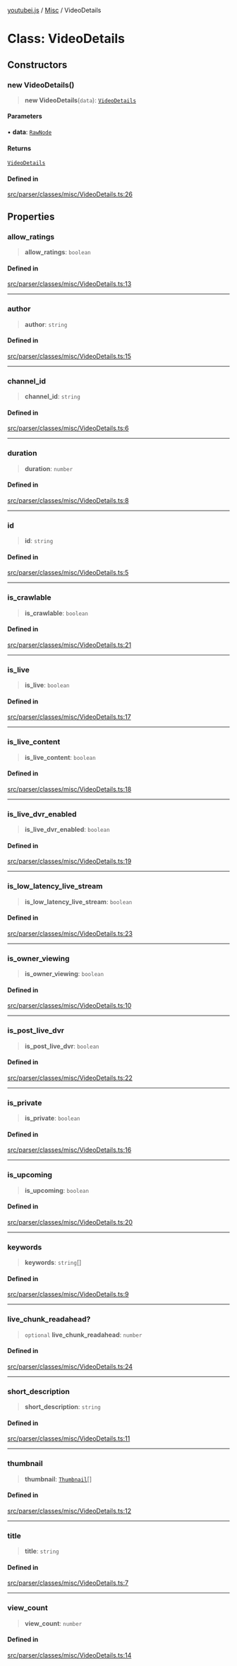 [youtubei.js](../../../README.md) / [Misc](../README.md) / VideoDetails

# Class: VideoDetails

## Constructors

### new VideoDetails()

> **new VideoDetails**(`data`): [`VideoDetails`](VideoDetails.md)

#### Parameters

• **data**: [`RawNode`](../../APIResponseTypes/type-aliases/RawNode.md)

#### Returns

[`VideoDetails`](VideoDetails.md)

#### Defined in

[src/parser/classes/misc/VideoDetails.ts:26](https://github.com/LuanRT/YouTube.js/blob/af92984523f90200a18314b94478a2697c9deab0/src/parser/classes/misc/VideoDetails.ts#L26)

## Properties

### allow\_ratings

> **allow\_ratings**: `boolean`

#### Defined in

[src/parser/classes/misc/VideoDetails.ts:13](https://github.com/LuanRT/YouTube.js/blob/af92984523f90200a18314b94478a2697c9deab0/src/parser/classes/misc/VideoDetails.ts#L13)

***

### author

> **author**: `string`

#### Defined in

[src/parser/classes/misc/VideoDetails.ts:15](https://github.com/LuanRT/YouTube.js/blob/af92984523f90200a18314b94478a2697c9deab0/src/parser/classes/misc/VideoDetails.ts#L15)

***

### channel\_id

> **channel\_id**: `string`

#### Defined in

[src/parser/classes/misc/VideoDetails.ts:6](https://github.com/LuanRT/YouTube.js/blob/af92984523f90200a18314b94478a2697c9deab0/src/parser/classes/misc/VideoDetails.ts#L6)

***

### duration

> **duration**: `number`

#### Defined in

[src/parser/classes/misc/VideoDetails.ts:8](https://github.com/LuanRT/YouTube.js/blob/af92984523f90200a18314b94478a2697c9deab0/src/parser/classes/misc/VideoDetails.ts#L8)

***

### id

> **id**: `string`

#### Defined in

[src/parser/classes/misc/VideoDetails.ts:5](https://github.com/LuanRT/YouTube.js/blob/af92984523f90200a18314b94478a2697c9deab0/src/parser/classes/misc/VideoDetails.ts#L5)

***

### is\_crawlable

> **is\_crawlable**: `boolean`

#### Defined in

[src/parser/classes/misc/VideoDetails.ts:21](https://github.com/LuanRT/YouTube.js/blob/af92984523f90200a18314b94478a2697c9deab0/src/parser/classes/misc/VideoDetails.ts#L21)

***

### is\_live

> **is\_live**: `boolean`

#### Defined in

[src/parser/classes/misc/VideoDetails.ts:17](https://github.com/LuanRT/YouTube.js/blob/af92984523f90200a18314b94478a2697c9deab0/src/parser/classes/misc/VideoDetails.ts#L17)

***

### is\_live\_content

> **is\_live\_content**: `boolean`

#### Defined in

[src/parser/classes/misc/VideoDetails.ts:18](https://github.com/LuanRT/YouTube.js/blob/af92984523f90200a18314b94478a2697c9deab0/src/parser/classes/misc/VideoDetails.ts#L18)

***

### is\_live\_dvr\_enabled

> **is\_live\_dvr\_enabled**: `boolean`

#### Defined in

[src/parser/classes/misc/VideoDetails.ts:19](https://github.com/LuanRT/YouTube.js/blob/af92984523f90200a18314b94478a2697c9deab0/src/parser/classes/misc/VideoDetails.ts#L19)

***

### is\_low\_latency\_live\_stream

> **is\_low\_latency\_live\_stream**: `boolean`

#### Defined in

[src/parser/classes/misc/VideoDetails.ts:23](https://github.com/LuanRT/YouTube.js/blob/af92984523f90200a18314b94478a2697c9deab0/src/parser/classes/misc/VideoDetails.ts#L23)

***

### is\_owner\_viewing

> **is\_owner\_viewing**: `boolean`

#### Defined in

[src/parser/classes/misc/VideoDetails.ts:10](https://github.com/LuanRT/YouTube.js/blob/af92984523f90200a18314b94478a2697c9deab0/src/parser/classes/misc/VideoDetails.ts#L10)

***

### is\_post\_live\_dvr

> **is\_post\_live\_dvr**: `boolean`

#### Defined in

[src/parser/classes/misc/VideoDetails.ts:22](https://github.com/LuanRT/YouTube.js/blob/af92984523f90200a18314b94478a2697c9deab0/src/parser/classes/misc/VideoDetails.ts#L22)

***

### is\_private

> **is\_private**: `boolean`

#### Defined in

[src/parser/classes/misc/VideoDetails.ts:16](https://github.com/LuanRT/YouTube.js/blob/af92984523f90200a18314b94478a2697c9deab0/src/parser/classes/misc/VideoDetails.ts#L16)

***

### is\_upcoming

> **is\_upcoming**: `boolean`

#### Defined in

[src/parser/classes/misc/VideoDetails.ts:20](https://github.com/LuanRT/YouTube.js/blob/af92984523f90200a18314b94478a2697c9deab0/src/parser/classes/misc/VideoDetails.ts#L20)

***

### keywords

> **keywords**: `string`[]

#### Defined in

[src/parser/classes/misc/VideoDetails.ts:9](https://github.com/LuanRT/YouTube.js/blob/af92984523f90200a18314b94478a2697c9deab0/src/parser/classes/misc/VideoDetails.ts#L9)

***

### live\_chunk\_readahead?

> `optional` **live\_chunk\_readahead**: `number`

#### Defined in

[src/parser/classes/misc/VideoDetails.ts:24](https://github.com/LuanRT/YouTube.js/blob/af92984523f90200a18314b94478a2697c9deab0/src/parser/classes/misc/VideoDetails.ts#L24)

***

### short\_description

> **short\_description**: `string`

#### Defined in

[src/parser/classes/misc/VideoDetails.ts:11](https://github.com/LuanRT/YouTube.js/blob/af92984523f90200a18314b94478a2697c9deab0/src/parser/classes/misc/VideoDetails.ts#L11)

***

### thumbnail

> **thumbnail**: [`Thumbnail`](Thumbnail.md)[]

#### Defined in

[src/parser/classes/misc/VideoDetails.ts:12](https://github.com/LuanRT/YouTube.js/blob/af92984523f90200a18314b94478a2697c9deab0/src/parser/classes/misc/VideoDetails.ts#L12)

***

### title

> **title**: `string`

#### Defined in

[src/parser/classes/misc/VideoDetails.ts:7](https://github.com/LuanRT/YouTube.js/blob/af92984523f90200a18314b94478a2697c9deab0/src/parser/classes/misc/VideoDetails.ts#L7)

***

### view\_count

> **view\_count**: `number`

#### Defined in

[src/parser/classes/misc/VideoDetails.ts:14](https://github.com/LuanRT/YouTube.js/blob/af92984523f90200a18314b94478a2697c9deab0/src/parser/classes/misc/VideoDetails.ts#L14)
